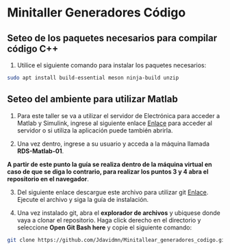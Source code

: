 # Minitaller Generadores Código

## Seteo de los paquetes necesarios para compilar código C++

1. Utilice el siguiente comando para instalar los paquetes necesarios:
```bash
sudo apt install build-essential meson ninja-build unzip
```

## Seteo del ambiente para utilizar Matlab

1. Para este taller se va a utilizar el servidor de Electrónica para acceder a Matlab y Simulink, ingrese al siguiente enlace [Enlace](https://virtual.ie.tec.ac.cr/) para acceder al servidor o si utiliza la aplicación puede también abrirla.

2. Una vez dentro, ingrese a su usuario y acceda a la máquina llamada **RDS-Matlab-01**.

**A partir de este punto la guía se realiza dentro de la máquina virtual en caso de que se diga lo contrario, para realizar los puntos 3 y 4 abra el repositorio en el navegador**.

3. Del siguiente enlace descargue este archivo para utilizar git [Enlace](https://github.com/git-for-windows/git/releases/download/v2.42.0.windows.2/Git-2.42.0.2-64-bit.exe). Ejecute el archivo y siga la guía de instalación.

4. Una vez instalado git, abra el **explorador de archivos** y ubiquese donde vaya a clonar el repositorio. Haga click derecho en el directorio y seleccione **Open Git Bash here** y copie el siguiente comando:

```bash
git clone https://github.com/Jdavidmn/Minitallear_generadores_codigo.git
```
